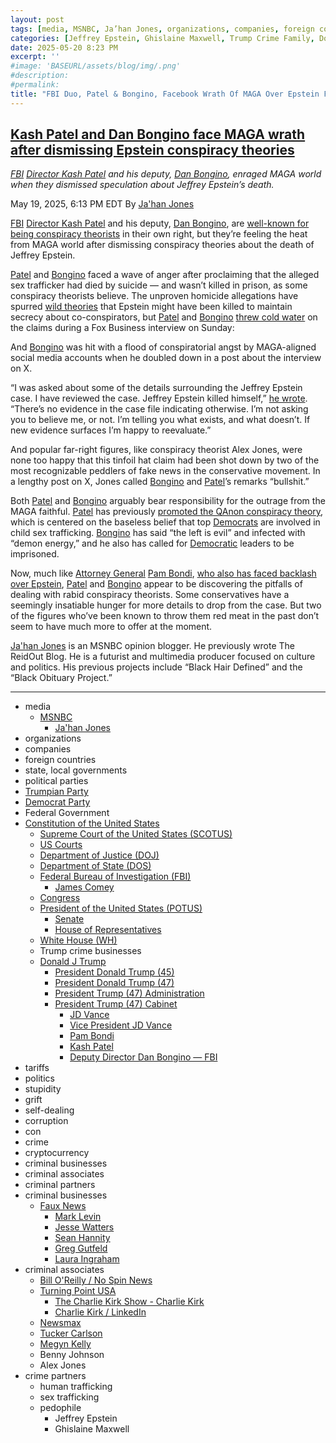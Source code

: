 ```yaml
---
layout: post
tags: [media, MSNBC, Ja’han Jones, organizations, companies, foreign countries, state local governments, political parties, Trumpian Party, Democrat Party, Federal Government, Constitution of the United States, Supreme Court of the United States (SCOTUS), US Courts, Department of Justice (DOJ), Department of State (DOS), Federal Bureau of Investigation (FBI), James Comey, Congress, President of the United States (POTUS), Senate, House of Representatives, White House (WH), Trump crime businesses, Donald J Trump, President Donald Trump (45), President Donald Trump (47), President Trump (47) Administration, President Trump (47) Cabinet, JD Vance, Vice President JD Vance, Pam Bondi, Kash Patel, Deputy Director Dan Bongino — FBI, tariffs, politics, stupidity, grift, self-dealing, corruption, con, crime, cryptocurrency, criminal businesses, criminal associates, criminal partners, criminal businesses, Faux News, Mark Levin, Jesse Watters, Sean Hannity, Greg Gutfeld, Laura Ingraham, criminal associates, Bill O’Reilly / No Spin News, Turning Point USA, The Charlie Kirk Show - Charlie Kirk, Charlie Kirk / LinkedIn, Newsmax, Tucker Carlson, Megyn Kelly, Benny Johnson, Alex Jones, crime partners, human trafficking, sex trafficking, pedophile, Jeffrey Epstein, Ghislaine Maxwell]
categories: [Jeffrey Epstein, Ghislaine Maxwell, Trump Crime Family, Donald Trump]
date: 2025-05-20 8:23 PM
excerpt: ''
#image: 'BASEURL/assets/blog/img/.png'
#description:
#permalink:
title: "FBI Duo, Patel & Bongino, Facebook Wrath Of MAGA Over Epstein Files"
---
```



## [Kash Patel and Dan Bongino face MAGA wrath after dismissing Epstein conspiracy theories](https://www.msnbc.com/top-stories/latest/kash-patel-dan-bongino-epstein-death-conspiracy-theories-rcna207785)

*[FBI](https://www.fbi.gov/) [Director Kash Patel](https://www.fbi.gov/about/leadership-and-structure/director-patel) and his deputy, [Dan Bongino](https://www.fbi.gov/about/leadership-and-structure/deputy-director-dan-bongino), enraged MAGA world when they dismissed speculation about Jeffrey Epstein’s death.*

May 19, 2025, 6:13 PM EDT
By [Ja'han Jones](https://www.msnbc.com/author/jahan-jones-ncpn371241)

[FBI](https://www.fbi.gov/) [Director Kash Patel](https://www.fbi.gov/about/leadership-and-structure/director-patel) and his deputy, [Dan Bongino](https://www.fbi.gov/about/leadership-and-structure/deputy-director-dan-bongino), are [well-known for being conspiracy theorists](https://www.msnbc.com/rachel-maddow-show/maddowblog/s-new-day-fbi-dan-bongino-joins-kash-patel-bureau-rcna196906) in their own right, but they’re feeling the heat from MAGA world after dismissing conspiracy theories about the death of Jeffrey Epstein.

[Patel](https://www.fbi.gov/about/leadership-and-structure/director-patel) and [Bongino](https://www.fbi.gov/about/leadership-and-structure/deputy-director-dan-bongino) faced a wave of anger after proclaiming that the alleged sex trafficker had died by suicide — and wasn’t killed in prison, as some conspiracy theorists believe. The unproven homicide allegations have spurred [wild theories](https://www.msnbc.com/opinion/msnbc-opinion/jeffrey-epstein-death-fuels-many-conspiracy-theories-rcna92112) that Epstein might have been killed to maintain secrecy about co-conspirators, but [Patel](https://www.fbi.gov/about/leadership-and-structure/director-patel) and [Bongino](https://www.fbi.gov/about/leadership-and-structure/deputy-director-dan-bongino) [threw cold water](https://x.com/atrupar/status/1924158226435600691) on the claims during a Fox Business interview on Sunday:

And [Bongino](https://www.fbi.gov/about/leadership-and-structure/deputy-director-dan-bongino) was hit with a flood of conspiratorial angst by MAGA-aligned social media accounts when he doubled down in a post about the interview on X.

“I was asked about some of the details surrounding the Jeffrey Epstein case. I have reviewed the case. Jeffrey Epstein killed himself,” [he wrote](https://x.com/[FBI](https://www.fbi.gov/)DDBongino](https://www.fbi.gov/about/leadership-and-structure/deputy-director-dan-bongino)/status/1924115672021241991). “There’s no evidence in the case file indicating otherwise. I’m not asking you to believe me, or not. I’m telling you what exists, and what doesn’t. If new evidence surfaces I’m happy to reevaluate.”

And popular far-right figures, like conspiracy theorist Alex Jones, were none too happy that this tinfoil hat claim had been shot down by two of the most recognizable peddlers of fake news in the conservative movement. In a lengthy post on X, Jones called [Bongino](https://www.fbi.gov/about/leadership-and-structure/deputy-director-dan-bongino) and [Patel](https://www.fbi.gov/about/leadership-and-structure/director-patel)’s remarks “bullshit.”

Both [Patel](https://www.fbi.gov/about/leadership-and-structure/director-patel) and [Bongino](https://www.fbi.gov/about/leadership-and-structure/deputy-director-dan-bongino) arguably bear responsibility for the outrage from the MAGA faithful. [Patel](https://www.fbi.gov/about/leadership-and-structure/director-patel) has previously [promoted the QAnon conspiracy theory](https://www.npr.org/2024/12/09/nx-s1-5213692/kash-patel-conspiracy-theories-fbi), which is centered on the baseless belief that top [Democrats](https://www.democrats.org/) are involved in child sex trafficking. [Bongino](https://www.fbi.gov/about/leadership-and-structure/deputy-director-dan-bongino) has said “the left is evil” and infected with “demon energy,” and he also has called for [Democratic](https://www.democrats.org/) leaders to be imprisoned.

Now, much like [Attorney General](https://www.justice.gov/) [Pam Bondi](https://www.justice.gov/ag/staff-profile/meet-attorney-general/), [who also has faced backlash over Epstein](https://www.msnbc.com/top-stories/latest/jeffrey-epstein-files-pam-bondi-documents-release-rcna195177), [Patel](https://www.fbi.gov/about/leadership-and-structure/director-patel) and [Bongino](https://www.fbi.gov/about/leadership-and-structure/deputy-director-dan-bongino) appear to be discovering the pitfalls of dealing with rabid conspiracy theorists. Some conservatives have a seemingly insatiable hunger for more details to drop from the case. But two of the figures who’ve been known to throw them red meat in the past don’t seem to have much more to offer at the moment.

[Ja'han Jones](https://www.msnbc.com/author/jahan-jones-ncpn371241) is an MSNBC opinion blogger. He previously wrote The ReidOut Blog. He is a futurist and multimedia producer focused on culture and politics. His previous projects include “Black Hair Defined” and the “Black Obituary Project.”

----
- media
    - [MSNBC](https://www.msnbc.com/)
        - [Ja'han Jones](https://www.msnbc.com/author/jahan-jones-ncpn371241)
- organizations 
- companies
- foreign countries 
- state, local governments
- political parties 
- [Trumpian Party](https://www.gop.com/)
- [Democrat Party](https://www.democrats.org/)
- Federal Government 
- [Constitution of the United States](https://constitution.congress.gov/)
    - [Supreme Court of the United States (SCOTUS)](https://www.supremecourt.gov/)
    - [US Courts](https://www.uscourts.gov/)
    - [Department of Justice (DOJ)](https://www.justice.gov/)
   - [Department of State (DOS)](https://www.state.gov/)
    - [Federal Bureau of Investigation (FBI)](https://www.fbi.gov/)
        - [James Comey](https://www.fbi.gov/history/directors/james-b-comey)
    - [Congress](https://www.congress.gov/)
    - [President of the United States (POTUS)](https://www.whitehouse.gov/)
        - [Senate](https://www.senate.gov/)
        - [House of Representatives](https://www.house.gov/)
    - [White House (WH)](https://www.whitehouse.gov/)
    - Trump crime businesses
    - [Donald J Trump](https://www.donaldjtrump.com/)
         - [President Donald Trump (45)](https://trumpwhitehouse.archives.gov/)
        - [President Donald Trump (47)](https://www.whitehouse.gov/administration/donald-j-trump/)
        - [President Trump (47) Administration](https://www.whitehouse.gov/administration/)
        - [President Trump (47) Cabinet](https://www.whitehouse.gov/administration/the-cabinet/)
            - [JD Vance](https://www.linkedin.com/in/jd-vance-770a9047/)
            - [Vice President JD Vance](https://www.whitehouse.gov/administration/jd-vance/)
            - [Pam Bondi](https://www.justice.gov/ag/staff-profile/meet-attorney-general)
            - [Kash Patel](https://www.fbi.gov/about/leadership-and-structure/director-patel)
            - [Deputy Director Dan Bongino — FBI](https://www.fbi.gov/about/leadership-and-structure/deputy-director-dan-bongino)
- tariffs
- politics
- stupidity
- grift
- self-dealing
- corruption
- con
- crime
- cryptocurrency 
- criminal businesses
- criminal associates
- criminal partners
- criminal businesses
    - [Faux News](https://www.foxnews.com/)
        - [Mark Levin](https://www.foxnews.com/person/l/mark-levin)
        - [Jesse Watters](https://www.foxnews.com/person/w/jesse-watters)
        - [Sean Hannity](https://www.foxnews.com/person/h/sean-hannity)
        - [Greg Gutfeld](https://www.foxnews.com/person/g/greg-gutfeld)
        - [Laura Ingraham](https://www.foxnews.com/person/i/laura-ingraham)
- criminal associates
    - [Bill O'Reilly / No Spin News](https://www.billoreilly.com/)
    - [Turning Point USA](https://www.tpusa.com/)
        - [The Charlie Kirk Show - Charlie Kirk](https://www.charliekirk.com/)
        - [Charlie Kirk / LinkedIn](https://www.linkedin.com/in/charlie-kirk/)
    - [Newsmax](https://www.newsmax.com/)
    - [Tucker Carlson](https://tuckercarlson.com/)
    - [Megyn Kelly](https://www.megynkelly.com/)
    - Benny Johnson 
    - Alex Jones 
- crime partners
    - human trafficking 
    - sex trafficking 
    - pedophile 
        - Jeffrey Epstein 
        - Ghislaine Maxwell
